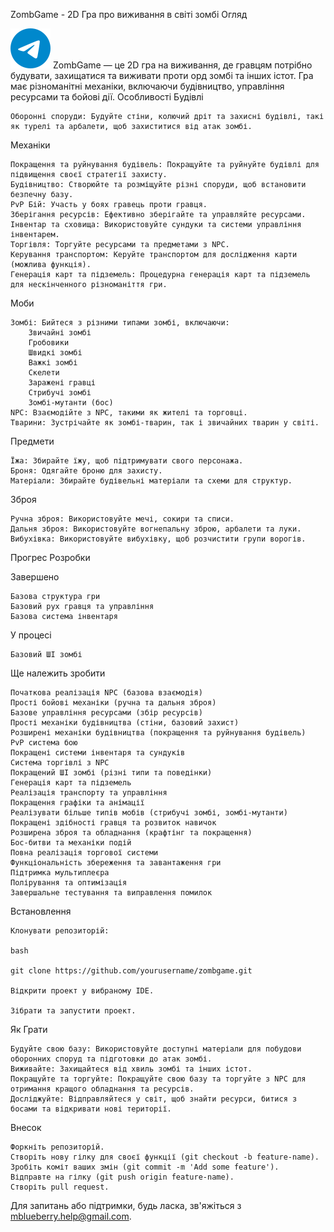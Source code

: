 ZombGame - 2D Гра про виживання в світі зомбі
Огляд



[![Telegram](https://github.com/CLorant/readme-social-icons/blob/main/large/colored/telegram.svg)](https://t.me/zombgame)
 ZombGame — це 2D гра на виживання, де гравцям потрібно будувати, захищатися та виживати проти орд зомбі та інших істот. Гра має різноманітні механіки, включаючи будівництво, управління ресурсами та бойові дії.
Особливості
Будівлі

    Оборонні споруди: Будуйте стіни, колючий дріт та захисні будівлі, такі як турелі та арбалети, щоб захиститися від атак зомбі.

Механіки

    Покращення та руйнування будівель: Покращуйте та руйнуйте будівлі для підвищення своєї стратегії захисту.
    Будівництво: Створюйте та розміщуйте різні споруди, щоб встановити безпечну базу.
    PvP Бій: Участь у боях гравець проти гравця.
    Зберігання ресурсів: Ефективно зберігайте та управляйте ресурсами.
    Інвентар та сховища: Використовуйте сундуки та системи управління інвентарем.
    Торгівля: Торгуйте ресурсами та предметами з NPC.
    Керування транспортом: Керуйте транспортом для дослідження карти (можлива функція).
    Генерація карт та підземель: Процедурна генерація карт та підземель для нескінченного різноманіття гри.

Моби

    Зомбі: Бийтеся з різними типами зомбі, включаючи:
        Звичайні зомбі
        Гробовики
        Швидкі зомбі
        Важкі зомбі
        Скелети
        Заражені гравці
        Стрибучі зомбі
        Зомбі-мутанти (бос)
    NPC: Взаємодійте з NPC, такими як жителі та торговці.
    Тварини: Зустрічайте як зомбі-тварин, так і звичайних тварин у світі.

Предмети

    Їжа: Збирайте їжу, щоб підтримувати свого персонажа.
    Броня: Одягайте броню для захисту.
    Матеріали: Збирайте будівельні матеріали та схеми для структур.

Зброя

    Ручна зброя: Використовуйте мечі, сокири та списи.
    Дальня зброя: Використовуйте вогнепальну зброю, арбалети та луки.
    Вибухівка: Використовуйте вибухівку, щоб розчистити групи ворогів.

Прогрес Розробки

Завершено

    Базова структура гри
    Базовий рух гравця та управління
    Базова система інвентаря

У процесі

    Базовий ШІ зомбі

Ще належить зробити

    Початкова реалізація NPC (базова взаємодія)
    Прості бойові механіки (ручна та дальня зброя)
    Базове управління ресурсами (збір ресурсів)
    Прості механіки будівництва (стіни, базовий захист)
    Розширені механіки будівництва (покращення та руйнування будівель)
    PvP система бою
    Покращені системи інвентаря та сундуків
    Система торгівлі з NPC
    Покращений ШІ зомбі (різні типи та поведінки)
    Генерація карт та підземель
    Реалізація транспорту та управління
    Покращення графіки та анімації
    Реалізувати більше типів мобів (стрибучі зомбі, зомбі-мутанти)
    Покращені здібності гравця та розвиток навичок
    Розширена зброя та обладнання (крафтінг та покращення)
    Бос-битви та механіки подій
    Повна реалізація торгової системи
    Функціональність збереження та завантаження гри
    Підтримка мультиплеєра
    Полірування та оптимізація
    Завершальне тестування та виправлення помилок

Встановлення

    Клонувати репозиторій:

    bash

    git clone https://github.com/yourusername/zombgame.git

    Відкрити проект у вибраному IDE.

    Зібрати та запустити проект.

Як Грати

    Будуйте свою базу: Використовуйте доступні матеріали для побудови оборонних споруд та підготовки до атак зомбі.
    Виживайте: Захищайтеся від хвиль зомбі та інших істот.
    Покращуйте та торгуйте: Покращуйте свою базу та торгуйте з NPC для отримання кращого обладнання та ресурсів.
    Досліджуйте: Відправляйтеся у світ, щоб знайти ресурси, битися з босами та відкривати нові території.

Внесок

    Форкніть репозиторій.
    Створіть нову гілку для своєї функції (git checkout -b feature-name).
    Зробіть коміт ваших змін (git commit -m 'Add some feature').
    Відправте на гілку (git push origin feature-name).
    Створіть pull request.

Для запитань або підтримки, будь ласка, зв'яжіться з mblueberry.help@gmail.com.